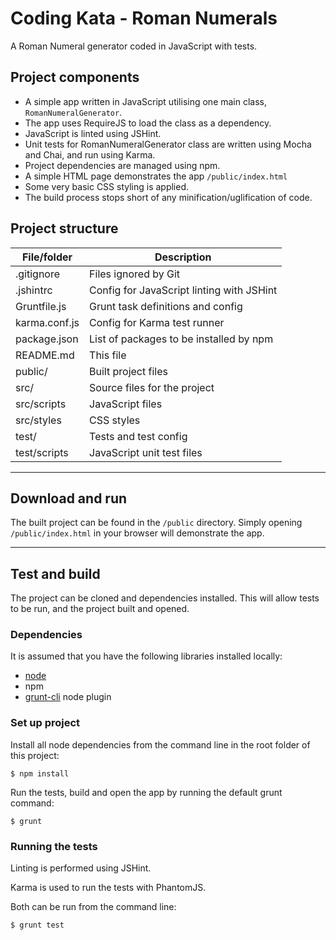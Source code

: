 Coding Kata - Roman Numerals
===

A Roman Numeral generator coded in JavaScript with tests.

## Project components
- A simple app written in JavaScript utilising one main class, `RomanNumeralGenerator`.
- The app uses RequireJS to load the class as a dependency.
- JavaScript is linted using JSHint.
- Unit tests for RomanNumeralGenerator class are written using Mocha and Chai, and run using Karma.
- Project dependencies are managed using npm.
- A simple HTML page demonstrates the app `/public/index.html`
- Some very basic CSS styling is applied.
- The build process stops short of any minification/uglification of code.


## Project structure

File/folder         |Description
--------------------|--------------------------------------------
.gitignore          |Files ignored by Git
.jshintrc           |Config for JavaScript linting with JSHint
Gruntfile.js        |Grunt task definitions and config
karma.conf.js       |Config for Karma test runner
package.json        |List of packages to be installed by npm
README.md           |This file
public/             |Built project files
src/                |Source files for the project
src/scripts         |JavaScript files
src/styles          |CSS styles
test/               |Tests and test config
test/scripts        |JavaScript unit test files

---

## Download and run
The built project can be found in the `/public` directory. Simply opening `/public/index.html` in your browser will demonstrate the app.

---

## Test and build
The project can be cloned and dependencies installed. This will allow tests to be run, and the project built and opened.

### Dependencies
It is assumed that you have the following libraries installed locally:

* [node](https://nodejs.org/en/)
* npm
* [grunt-cli](https://gruntjs.com/getting-started) node plugin

### Set up project
Install all node dependencies from the command line in the root folder of this project:
```
$ npm install
```

Run the tests, build and open the app by running the default grunt command:
```
$ grunt
```

### Running the tests
Linting is performed using JSHint.

Karma is used to run the tests with PhantomJS. 

Both can be run from the command line:
```
$ grunt test
```
